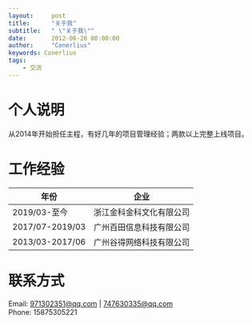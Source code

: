 ```yaml
---
layout:     post
title:      "关于我"
subtitle:   " \"关于我\""
date:       2012-06-20 00:00:00
author:     "Conerlius"
keywords: Conerlius
tags:
    - 交流
---
```


# 个人说明
从2014年开始担任主程，有好几年的项目管理经验；两款以上完整上线项目。

# 工作经验

| 年份 | 企业 |
| -- | -- |
| 2019/03-至今      | 浙江金科金科文化有限公司 |
| 2017/07-2019/03   | 广州百田信息科技有限公司 |
| 2013/03-2017/06   | 广州谷得网络科技有限公司 |


# 联系方式
Email: 971302351@qq.com     |       747630335@qq.com <br>
Phone: 15875305221